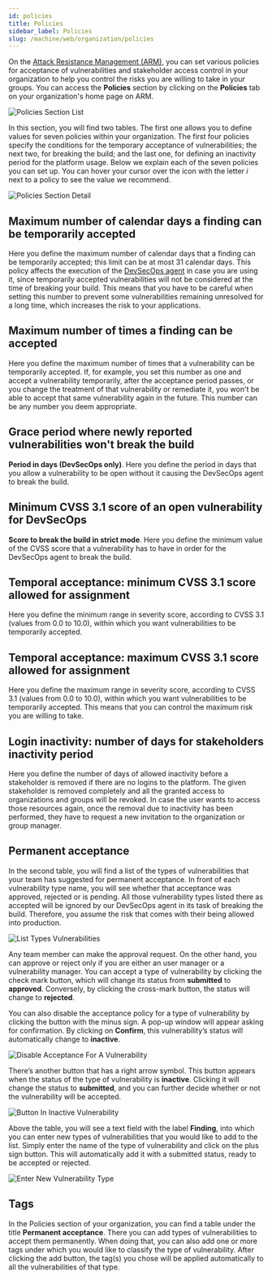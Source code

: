```yaml
---
id: policies
title: Policies
sidebar_label: Policies
slug: /machine/web/organization/policies
---
```


On the [Attack Resistance Management (ARM)](https://app.fluidattacks.com),
you can set various policies for
acceptance of vulnerabilities and
stakeholder access control in
your organization to help you control
the risks you are willing to take
in your groups.
You can access the **Policies** section
by clicking on the **Policies** tab on
your organization's home page on ARM.

![Policies Section List](https://res.cloudinary.com/fluid-attacks/image/upload/v1668696098/docs/web/organizations/policies.png)

In this section,
you will find two tables.
The first one allows you to define
values for seven policies within your
organization.
The first four policies specify
the conditions for the temporary
acceptance of vulnerabilities;
the next two,
for breaking the build;
and the last one, for defining an
inactivity period for the platform usage.
Below we explain each of the
seven policies you can set up.
You can hover your cursor over
the icon with the letter _i_
next to a policy to see the
value we recommend.

![Policies Section Detail](https://res.cloudinary.com/fluid-attacks/image/upload/v1668696135/docs/web/organizations/policies_section.png)

## Maximum number of calendar days a finding can be temporarily accepted​

Here you define the maximum number
of calendar days that a finding can
be temporarily accepted; this limit
can be at most 31 calendar days.
This policy affects the execution of
the [DevSecOps agent](/machine/agent)
in case you are using it, since
temporarily accepted vulnerabilities
will not be considered at the time
of breaking your build.
This means that you have to be careful
when setting this number to prevent
some vulnerabilities remaining unresolved
for a long time, which increases the
risk to your applications.

## Maximum number of times a finding can be accepted​

Here you define the maximum number
of times that a vulnerability can
be temporarily accepted.
If, for example, you set this number
as one and accept a vulnerability
temporarily, after the acceptance
period passes, or you change the
treatment of that vulnerability or
remediate it, you won't be able to
accept that same vulnerability again
in the future.
This number can be any number you
deem appropriate.

## Grace period where newly reported vulnerabilities won't break the build

**Period in days (DevSecOps only)**.
Here you define the period in days
that you allow a vulnerability to
be open without it causing the
DevSecOps agent to break the build.

## Minimum CVSS 3.1 score of an open vulnerability for DevSecOps

**Score to break the build in strict mode**.
Here you define the minimum value
of the CVSS score that a vulnerability
has to have in order for the DevSecOps
agent to break the build.

## Temporal acceptance: minimum CVSS 3.1 score allowed for assignment

Here you define the minimum
range in severity score,
according to CVSS 3.1
(values from 0.0 to 10.0),
within which you want vulnerabilities
to be temporarily accepted.

## Temporal acceptance: maximum CVSS 3.1 score allowed for assignment

Here you define the maximum
range in severity score,
according to CVSS 3.1
(values from 0.0 to 10.0),
within which you want
vulnerabilities to be
temporarily accepted.
This means that you can control
the maximum risk you are willing
to take.

## Login inactivity: number of days for stakeholders inactivity period

Here you define the number of days
of allowed inactivity before a
stakeholder is removed if there are
no logins to the platform. The given
stakeholder is removed completely
and all the granted access to
organizations and groups will be
revoked. In case the user wants to
access those resources again, once
the removal due to inactivity has
been performed, they
have to request a new invitation to
the organization or group manager.

## Permanent acceptance

In the second table,
you will find a list of the
types of vulnerabilities that
your team has suggested for
permanent acceptance.
In front of each
vulnerability type name,
you will see whether that
acceptance was approved,
rejected or is pending.
All those vulnerability types
listed there as accepted will
be ignored by our DevSecOps
agent in its task of breaking
the build.
Therefore,
you assume the risk that comes
with their being allowed into
production.

![List Types Vulnerabilities](https://res.cloudinary.com/fluid-attacks/image/upload/v1662751969/docs/web/organizations/policies_permanent_acceptance.png)

Any team member can make the
approval request.
On the other hand, you can approve or
reject only if you are either an user
manager or a vulnerability manager.
You can accept a type of vulnerability
by clicking the check mark button, which
will change its status from **submitted**
to **approved**.
Conversely, by clicking the cross-mark
button, the status will change to **rejected**.

You can also disable the acceptance
policy for a type of vulnerability by
clicking the button with the minus sign.
A pop-up window will appear asking
for confirmation.
By clicking on **Confirm**, this
vulnerability’s status will automatically
change to **inactive**.

![Disable Acceptance For A Vulnerability](https://res.cloudinary.com/fluid-attacks/image/upload/v1645537790/docs/web/organizations/policies_disable_policy.png)

There’s another button that has
a right arrow symbol.
This button appears when the status
of the type of vulnerability
is **inactive**.
Clicking it will change the status
to **submitted**, and you can further
decide whether or not the vulnerability
will be accepted.

![Button In Inactive Vulnerability](https://res.cloudinary.com/fluid-attacks/image/upload/v1645537790/docs/web/organizations/policies_change_status.png)

Above the table, you will see a text
field with the label **Finding**,
into which you can enter new types
of vulnerabilities that you would
like to add to the list.
Simply enter the name of the type
of vulnerability and click on the
plus sign button.
This will automatically add it with
a submitted status, ready to be
accepted or rejected.

![Enter New Vulnerability Type](https://res.cloudinary.com/fluid-attacks/image/upload/v1645537790/docs/web/organizations/policies_add_newvuln.png)

## Tags

In the Policies section
of your organization,
you can find a table under the
title **Permanent acceptance**.
There you can add types of
vulnerabilities to accept
them permanently.
When doing that,
you can also add one or more
tags under which you would
like to classify the type
of vulnerability.
After clicking the add button,
the tag(s) you chose will be
applied automatically to all
the vulnerabilities of that type.
